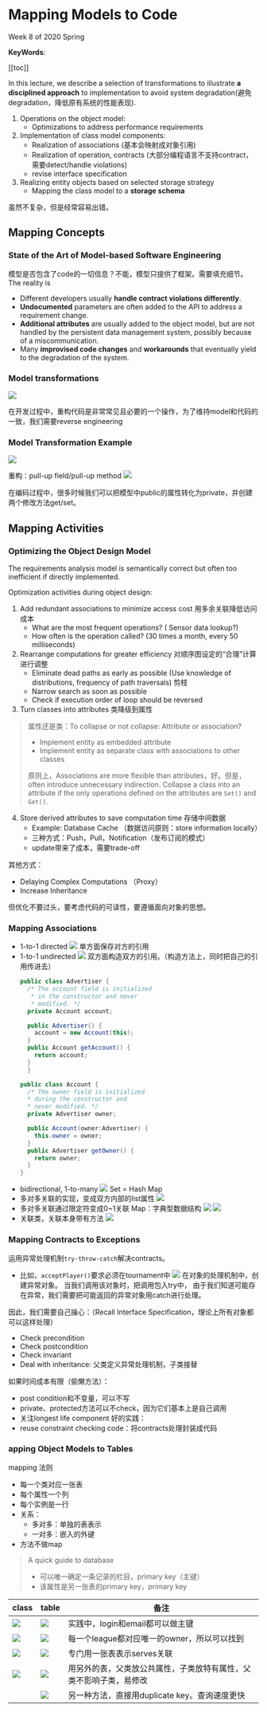 # Mapping Models to Code

<!-----
title: 【Software Engineering】Mapping Models to Code
url: se-codes
date: 2020-04-23 10:00:25
tags: 
- Software Engineering

categories: 
- Courses

----->

Week 8 of 2020 Spring

**KeyWords**: 

<!--more-->

[[toc]]

In this lecture, we describe a selection of transformations to illustrate **a disciplined approach** to implementation to avoid system degradation(避免degradation，降低原有系统的性能表现). 
1. Operations on the object model: 
   - Optimizations to address performance requirements
2. Implementation of class model components: 
   - Realization of associations (基本会映射成对象引用)
   - Realization of operation, contracts (大部分编程语言不支持contract，需要detect/handle violations)
   - revise interface specification
3. Realizing entity objects based on selected storage strategy
   - Mapping the class model to a **storage schema**

虽然不复杂，但是经常容易出错。

## Mapping Concepts

### State of the Art of Model-based Software Engineering

模型是否包含了code的一切信息？不能，模型只提供了框架。需要填充细节。The reality is

- Different developers usually **handle contract violations differently**. 
- **Undocumented** parameters are  often added to the API to address a requirement change. 
- **Additional attributes** are usually added to the object model, but are not handled by the persistent data management system, possibly because of a miscommunication. 
- Many **improvised code changes** and **workarounds** that eventually yield to the degradation of the system.

### Model transformations


![](./img/04-23-10-16-58.png)

在开发过程中，重构代码是非常常见且必要的一个操作，为了维持model和代码的一致，我们需要reverse engineering

### Model Transformation Example
![](./img/04-23-10-25-40.png)

重构：pull-up field/pull-up method
![](./img/04-23-10-25-21.png)

在编码过程中，很多时候我们可以把模型中public的属性转化为private，并创建两个修改方法get/set。


## Mapping Activities

### Optimizing the Object Design Model

The requirements analysis model is semantically correct but often too inefficient if directly implemented.

Optimization activities during object design:
1. Add redundant associations to minimize access cost 用多余关联降低访问成本
   - What are the most frequent operations? ( Sensor data lookup?)
   - How often is the operation called? (30 times a month, every 50 milliseconds)
2. Rearrange computations for greater efficiency 对顺序图设定的“合理”计算进行调整
   - Eliminate dead paths as early as possible (Use knowledge of distributions, frequency of path traversals) 剪枝
   - Narrow search as soon as possible 
   - Check if execution order of loop should be reversed
3. Turn classes into attributes 类降级到属性
> 属性还是类：To collapse or not collapse: Attribute or association?
> - Implement entity as embedded attribute
> - Implement entity as separate class with associations to other classes 
> 
> 原则上，Associations are more flexible than attributes，好。但是，often introduce unnecessary indirection. 
> Collapse a class into an attribute if the only operations defined on the attributes are `Set()` and `Get()`.

4. Store derived attributes to save computation time 存储中间数据
   - Example: Database Cache （数据访问原则：store information locally）
   - 三种方式：Push，Pull，Notification（发布订阅的模式）
   - update带来了成本，需要trade-off

其他方式：
- Delaying Complex Computations （Proxy）
- Increase Inheritance

但优化不要过头，要考虑代码的可读性，要遵循面向对象的思想。


### Mapping Associations

- 1-to-1 directed
  ![](./img/04-23-11-02-30.png)
  单方面保存对方的引用
- 1-to-1 undirected
  ![](./img/04-23-11-03-19.png)
  双方面构造双方的引用。（构造方法上，同时把自己的引用传进去）
  ```java
  public class Advertiser {
    /* The account field is initialized
	 * in the constructor and never
	 * modified. */
    private Account account;

    public Advertiser() {
      account = new Account(this);
    }
    public Account getAccount() {
      return account;
    }
    }

  public class Account {
    /* The owner field is initialized
    * during the constructor and
    * never modified. */
    private Advertiser owner;

    public Account(owner:Advertiser) {
      this.owner = owner;
    }
    public Advertiser getOwner() {
      return owner;
    }
  }
  ```
- bidirectional, 1-to-many
  ![](./img/04-23-11-06-45.png)
  Set = Hash Map
- 多对多关联的实现，变成双方内部的list属性
  ![](./img/04-23-11-07-58.png)
- 多对多关联通过限定符变成0~1关联
  Map：字典型数据结构
  ![](./img/04-23-11-09-23.png)
  ![](./img/04-23-11-09-53.png)
- 关联类，关联本身带有方法
  ![](./img/04-23-11-11-09.png)
  

### Mapping Contracts to Exceptions

运用异常处理机制`try-throw-catch`解决contracts。
- 比如，`acceptPlayer()`要求必须在tournament中
  ![](./img/04-23-11-13-41.png)
  在对象的处理机制中，创建异常对象。
  当我们调用该对象时，把调用包入try中，
  由于我们知道可能存在异常，我们需要把可能返回的异常对象用catch进行处理。

因此，我们需要自己操心：（Recall Interface Specification，理论上所有对象都可以这样处理）
- Check precondition
- Check postcondition
- Check invariant
- Deal with inheritance: 父类定义异常处理机制，子类接替

如果时间成本有限（偷懒方法）：
- post condition和不变量，可以不写
- private、protected方法可以不check，因为它们基本上是自己调用
- 关注longest life component
好的实践：
- reuse constraint checking code：将contracts处理封装成代码

### apping Object Models to Tables

mapping 法则
- 每一个类对应一张表
- 每个属性一个列
- 每个实例是一行
- 关系：
  - 多对多：单独的表表示
  - 一对多：嵌入的外键
- 方法不做map

> A quick guide to database
> - 可以唯一确定一条记录的栏目，primary key（主键）
> - 该属性是另一张表的primary key，primary key


| class | table | 备注 |
| --- | --- | -- |
| ![](./img/04-23-11-22-03.png)  | ![](./img/04-23-11-22-15.png) | 实践中，login和email都可以做主键 |
| ![](./img/04-23-11-25-40.png) | ![](./img/04-23-11-25-56.png) | 每一个league都对应唯一的owner，所以可以找到 |
| ![](./img/04-23-11-28-08.png) | ![](./img/04-23-11-28-22.png) | 专门用一张表表示serves关联 |
| ![](./img/04-23-11-30-11.png) | ![](./img/04-23-11-30-19.png) | 用另外的表，父类放公共属性，子类放特有属性，父类不影响子类，易修改 |
| | ![](./img/04-23-11-31-30.png) | 另一种方法，直接用duplicate key。查询速度更快|





